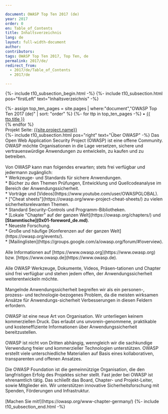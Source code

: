 ```yaml
---

document: OWASP Top Ten 2017 (de)
year: 2017
order: 0
en: Table_of_Contents
title: Inhaltsverzeichnis
lang: de
layout: full-width-document
author:
contributors:
tags: OWASP Top Ten 2017, Top Ten, de
permalink: 2017/de/
redirect_from:
  - 2017/de/Table_of_Contents
  - 2017/de

---
```


{%- include t10_subsection_begin.html -%}
{%- include t10_subsection.html pos="firstLeft" text="Inhaltsverzeichnis" -%}
</div>
{%- assign top_ten_pages = site.pages | where:"document","OWASP Top Ten 2017 (de)" | sort: "order" %}
{%- for ttp in top_ten_pages -%}
&bull; <a href="{{site.baseurl}}{{ ttp.url }}">{{ ttp.title }}</a><br>
{% endfor %}
<br>
Projekt Seite: <a href="{{site.github.url}}" title="{{site.project.name}}"> {{site.project.name}}</a><br>
<div>
{%- include t10_subsection.html pos="right" text="Über OWASP" -%}
Das Open Web Application Security Project (OWASP) ist eine offene Community. OWASP möchte Organisationen in die Lage versetzen, sichere und vertrauenswürdige Anwendungen zu entwickeln, zu kaufen und zu betreiben. 
<br>
<br>
Von OWASP kann man folgendes erwarten; stets frei verfügbar und jedermann zugänglich:<br>
* Werkzeuge- und Standards für sichere Anwendungen.<br>
* Bücher zu den Themen Prüfungen, Entwicklung und Quellcodeanalyse im Bereich der Anwendungssicherheit.<br>
* Vorträge und [Videos](https://www.youtube.com/user/OWASPGLOBAL).<br>
* ["Cheat sheets"](https://owasp.org/www-project-cheat-sheets/) zu vielen sicherheitsrelevanten Themen.<br>
* Standard Security-Controls und Programm-Bibliotheken.<br>
* [Lokale "Chapter" auf der ganzen Welt](https://owasp.org/chapters/) und <b>[Stammtische](0x01-foreword_de.md)</b>.<br>
* Neueste Forschung.<br>
* Große und häufige [Konferenzen auf der ganzen Welt](https://owasp.org/events/).<br>
* [Mailinglisten](https://groups.google.com/a/owasp.org/forum/#!overview). <br>
<br>
Alle Informationen auf [https://www.owasp.org](https://www.owasp.org) bzw. [https://www.owasp.de](https://www.owasp.de).<br>
<br>
Alle OWASP Werkzeuge, Dokumente, Videos, Präsen-tationen und Chapter sind frei verfügbar und stehen jedem offen, der Anwendungssicherheit weiterentwickeln möchte. 
<br><br>
Mangelnde Anwendungssicherheit begreifen wir als ein personen-, prozess- und technologie-bezogenes Problem, da die meisten wirksamen Ansätze für Anwendungs-sicherheit Verbesserungen in diesen Feldern erfordern.
<br><br>
OWASP ist eine neue Art von Organisation. Wir unterliegen keinem kommerziellen Druck. Das erlaubt uns unvorein-genommene, praktikable und kosteneffiziente Informationen über Anwendungssicherheit bereitzustellen. 
<br><br>
OWASP ist nicht von Dritten abhängig, wenngleich wir die sachkundige Verwendung freier und kommerzieller Technologien unterstützen. OWASP erstellt viele unterschiedliche Materialien auf Basis eines kollaborativen, transparenten und offenen Ansatzes. 
<br><br>
Die OWASP Foundation ist die gemeinnützige Organisation, die den langfristigen Erfolg des Projektes sicher stellt. Fast jeder bei OWASP ist ehrenamtlich tätig. Das schließt das Board, Chapter- und Projekt-Leiter, sowie Mitglieder ein. Wir unterstützen innovative Sicherheitsforschung mit Spenden, Förderungen und Infrastruktur.
<br><br>
[Machen Sie mit!](https://owasp.org/www-chapter-germany/)
{%- include t10_subsection_end.html -%}